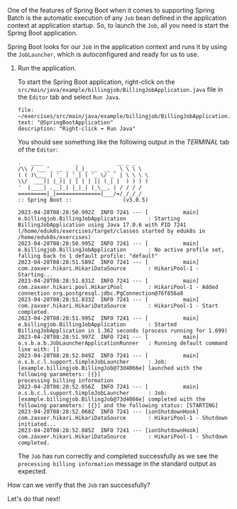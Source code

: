 One of the features of Spring Boot when it comes to supporting Spring Batch is the automatic execution of any `Job` bean defined in the application context at application startup.
So, to launch the `Job`, all you need is start the Spring Boot application.

Spring Boot looks for our `Job` in the application context and runs it by using the `JobLauncher`, which is autoconfigured and ready for us to use.

1. Run the application.

   To start the Spring Boot application, right-click on the `src/main/java/example/billingjob/BillingJobApplication.java` file in the `Editor` tab and select `Run Java`.

   ```editor:select-matching-text
   file: ~/exercises/src/main/java/example/billingjob/BillingJobApplication.java
   text: "@SpringBootApplication"
   description: "Right-click ➡️ Run Java"
   ```

   You should see something like the following output in the _TERMINAL_ tab of the `Editor`:

   ```shell
   .   ____          _            __ _ _
   /\\ / ___'_ __ _ _(_)_ __  __ _ \ \ \ \
   ( ( )\___ | '_ | '_| | '_ \/ _` | \ \ \ \
   \\/  ___)| |_)| | | | | || (_| |  ) ) ) )
   '  |____| .__|_| |_|_| |_\__, | / / / /
   =========|_|==============|___/=/_/_/_/
   :: Spring Boot ::                (v3.0.5)

   2023-04-28T08:28:50.992Z  INFO 7241 --- [           main] e.billingjob.BillingJobApplication       : Starting BillingJobApplication using Java 17.0.6 with PID 7241 (/home/eduk8s/exercises/target/classes started by eduk8s in /home/eduk8s/exercises)
   2023-04-28T08:28:50.995Z  INFO 7241 --- [           main] e.billingjob.BillingJobApplication       : No active profile set, falling back to 1 default profile: "default"
   2023-04-28T08:28:51.589Z  INFO 7241 --- [           main] com.zaxxer.hikari.HikariDataSource       : HikariPool-1 - Starting...
   2023-04-28T08:28:51.831Z  INFO 7241 --- [           main] com.zaxxer.hikari.pool.HikariPool        : HikariPool-1 - Added connection org.postgresql.jdbc.PgConnection@76f856a8
   2023-04-28T08:28:51.833Z  INFO 7241 --- [           main] com.zaxxer.hikari.HikariDataSource       : HikariPool-1 - Start completed.
   2023-04-28T08:28:51.995Z  INFO 7241 --- [           main] e.billingjob.BillingJobApplication       : Started BillingJobApplication in 1.362 seconds (process running for 1.699)
   2023-04-28T08:28:51.997Z  INFO 7241 --- [           main] o.s.b.a.b.JobLauncherApplicationRunner   : Running default command line with: []
   2023-04-28T08:28:52.049Z  INFO 7241 --- [           main] o.s.b.c.l.support.SimpleJobLauncher      : Job: [example.billingjob.BillingJob@73d4066e] launched with the following parameters: [{}]
   processing billing information
   2023-04-28T08:28:52.056Z  INFO 7241 --- [           main] o.s.b.c.l.support.SimpleJobLauncher      : Job: [example.billingjob.BillingJob@73d4066e] completed with the following parameters: [{}] and the following status: [STARTING]
   2023-04-28T08:28:52.068Z  INFO 7241 --- [ionShutdownHook] com.zaxxer.hikari.HikariDataSource       : HikariPool-1 - Shutdown initiated...
   2023-04-28T08:28:52.085Z  INFO 7241 --- [ionShutdownHook] com.zaxxer.hikari.HikariDataSource       : HikariPool-1 - Shutdown completed.
   ```

   The `Job` has run correctly and completed successfully as we see the `processing billing information` message in the standard output as expected.

How can we verify that the `Job` ran successfully?

Let's do that next!
